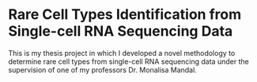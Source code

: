 # Rare Cell Types Identification from Single-cell RNA Sequencing Data

This is my thesis project in which I developed a novel methodology to determine rare cell types from single-cell RNA sequencing data  under the supervision of one of my professors Dr. Monalisa Mandal.
